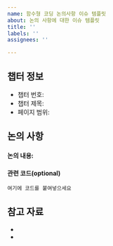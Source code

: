 ```yaml
---
name: 함수형 코딩 논의사항 이슈 템플릿
about: 논의 사항에 대한 이슈 템플릿
title: ''
labels: ''
assignees: ''

---
```


## 챕터 정보
- 챕터 번호:
- 챕터 제목:
- 페이지 범위:

## 논의 사항
<!-- 논의하고 싶은 내용이나 질문을 작성해주세요 -->

#### 논의 내용: 

#### 관련 코드(optional)
```js
여기에 코드를 붙여넣으세요
```


## 참고 자료
<!-- 이 주제에 대해 추가로 찾아본 자료나 링크가 있다면 여기에 추가해주세요 -->
- 
-
